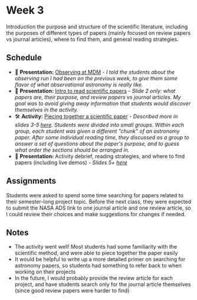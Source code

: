 # Week 3

Introduction the purpose and structure of the scientific literature, including the purposes of different types of papers (mainly focused on review papers vs journal articles), where to find them, and general reading strategies. 

## Schedule

- 📝 **Presentation:** [Observing at MDM](./observing_at_mdm.pdf) - *I told the students about the observing run I had been on the previous week, to give them some flavor of what observational astronomy is really like.*
- 📝 **Presentation:** [Intro to read scientific papers](./reading_scientific_papers.pdf) - *Slide 2 only: what papers are, their purpose, and review papers vs journal articles. My goal was to avoid giving away information that students would discover themselves in the activity.*
- 🛠️ **Activity:** [Piecing together a scientific paper](./activity/) - *Described more in slides 3-5 [here](./reading_scientific_papers.pdf). Students were divided into small groups. Within each group, each student was given a different "chunk" of an astronomy paper. After some individual reading time, they discussed as a group to answer a set of questions about the paper's purpose, and to guess what order the sections should be arranged in.*  
- 📝 **Presentation:** Activity debrief, reading strategies, and where to find papers (including live demos) - *Slides 5+ [here](./reading_scientific_papers.pdf)*

## Assignments

Students were asked to spend some time searching for papers related to their semester-long project topic. Before the next class, they were expected to submit the NASA ADS link to one journal article and one review article, so I could review their choices and make suggestions for changes if needed.

## Notes

- The activity went well! Most students had some familiarity with the scientific method, and were able to piece together the paper easily
- It would be helpful to write up a more detailed primer on searching for astronomy papers, so students had something to refer back to when working on their projects
- In the future, I would probably provide the review article for each project, and have students search only for the journal article themselves (since good review papers were harder to find)
